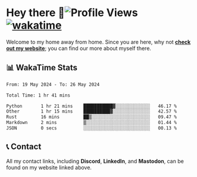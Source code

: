 # Hey there :wave:![Profile Views](https://komarev.com/ghpvc/?username=skifli) [![wakatime](https://wakatime.com/badge/user/b4317b02-0c6d-457b-82a4-a448b8a8d1df.svg)](https://wakatime.com/@b4317b02-0c6d-457b-82a4-a448b8a8d1df)

Welcome to my home away from home. Since you are here, why not [**check out my website**](https://skifli.github.io); you can find our more about myself there.

## 📊 WakaTime Stats

<!--START_SECTION:waka-->

```txt
From: 19 May 2024 - To: 26 May 2024

Total Time: 1 hr 41 mins

Python       1 hr 21 mins    ███████████▓░░░░░░░░░░░░░   46.17 %
Other        1 hr 15 mins    ██████████▓░░░░░░░░░░░░░░   42.57 %
Rust         16 mins         ██▒░░░░░░░░░░░░░░░░░░░░░░   09.47 %
Markdown     2 mins          ▒░░░░░░░░░░░░░░░░░░░░░░░░   01.44 %
JSON         0 secs          ░░░░░░░░░░░░░░░░░░░░░░░░░   00.13 %
```

<!--END_SECTION:waka-->

## 📞 Contact

All my contact links, including **Discord**, **LinkedIn**, and **Mastodon**, can be found on my website linked above.
